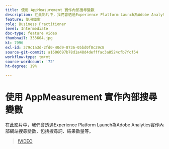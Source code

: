 ```yaml
---
title: 使用 AppMeasurement 實作內部搜尋變數
description: 在此影片中，我們會透過Experience Platform Launch為Adobe Analytics實作內部網站搜尋變數，包括搜尋詞、結果數量等。
feature: 使用個案
role: Business Practitioner
level: Intermediate
doc-type: feature video
thumbnail: 333604.jpg
kt: 7996
exl-id: 379c1a3d-2fd0-40d9-8736-05bd0f0c29c8
source-git-commit: a1606697b78d1a48d4defffac3a8524cfb7fcf54
workflow-type: tm+mt
source-wordcount: '72'
ht-degree: 19%

---
```


# 使用 AppMeasurement 實作內部搜尋變數

在此影片中，我們會透過Experience Platform Launch為Adobe Analytics實作內部網站搜尋變數，包括搜尋詞、結果數量等。

>[!VIDEO](https://video.tv.adobe.com/v/333604/?quality=12&learn=on)
